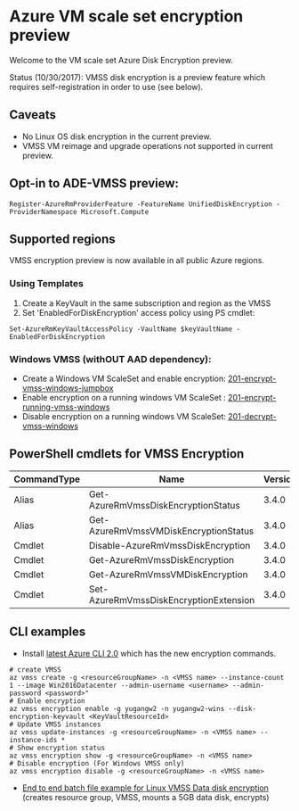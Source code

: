# Azure VM scale set encryption preview

Welcome to the VM scale set Azure Disk Encryption preview.

Status (10/30/2017): VMSS disk encryption is a preview feature which requires self-registration in order to use (see below).

## Caveats
- No Linux OS disk encryption in the current preview.
- VMSS VM reimage and upgrade operations not supported in current preview.

## Opt-in to ADE-VMSS preview: 
```
Register-AzureRmProviderFeature -FeatureName UnifiedDiskEncryption -ProviderNamespace Microsoft.Compute  
```

## Supported regions
VMSS encryption preview is now available in all public Azure regions.

### Using Templates
1. Create a KeyVault in the same subscription and region as the VMSS
2. Set 'EnabledForDiskEncryption' access policy using PS cmdlet:
```
Set-AzureRmKeyVaultAccessPolicy -VaultName $keyVaultName -EnabledForDiskEncryption
```

### Windows VMSS (withOUT AAD dependency):
- Create a Windows VM ScaleSet and enable encryption: [201-encrypt-vmss-windows-jumpbox](https://github.com/Azure/azure-quickstart-templates/tree/master/201-encrypt-vmss-windows-jumpbox)
- Enable encryption on a running windows VM ScaleSet : [201-encrypt-running-vmss-windows](https://github.com/Azure/azure-quickstart-templates/tree/master/201-encrypt-running-vmss-windows)
- Disable encryption on a running windows VM ScaleSet: [201-decrypt-vmss-windows](https://github.com/Azure/azure-quickstart-templates/tree/master/201-decrypt-vmss-windows)

## PowerShell cmdlets for VMSS Encryption
|CommandType     |Name                                               |Version    |Source         |
|----------------|---------------------------------------------------|-----------|---------------|
|Alias           |Get-AzureRmVmssDiskEncryptionStatus                |3.4.0      |AzureRM.Compute|
|Alias           |Get-AzureRmVmssVMDiskEncryptionStatus              |3.4.0      |AzureRM.Compute|
|Cmdlet          |Disable-AzureRmVmssDiskEncryption                  |3.4.0      |AzureRM.Compute|
|Cmdlet          |Get-AzureRmVmssDiskEncryption                      |3.4.0      |AzureRM.Compute|
|Cmdlet          |Get-AzureRmVmssVMDiskEncryption                    |3.4.0      |AzureRM.Compute|
|Cmdlet          |Set-AzureRmVmssDiskEncryptionExtension             |3.4.0      |AzureRM.Compute|

## CLI examples
- Install [latest Azure CLI 2.0](https://docs.microsoft.com/en-us/cli/azure/install-azure-cli?view=azure-cli-latest) which has the new encryption commands. 

```
# create VMSS
az vmss create -g <resourceGroupName> -n <VMSS name> --instance-count 1 --image Win2016Datacenter --admin-username <username> --admin-password <password>"
# Enable encryption
az vmss encryption enable -g yugangw2 -n yugangw2-wins --disk-encryption-keyvault <KeyVaultResourceId>
# Update VMSS instances
az vmss update-instances -g <resourceGroupName> -n <VMSS name> --instance-ids * 
# Show encryption status
az vmss encryption show -g <resourceGroupName> -n <VMSS name>
# Disable encryption (For Windows VMSS only)
az vmss encryption disable -g <resourceGroupName> -n <VMSS name>
```
- [End to end batch file example for Linux VMSS Data disk encryption](https://gist.githubusercontent.com/ejarvi/7766dad1475d5f7078544ffbb449f29b/raw/03e5d990b798f62cf188706221ba6c0c7c2efb3f/enable-linux-vmss.bat) (creates resource group, VMSS, mounts a 5GB data disk, encrypts) 

